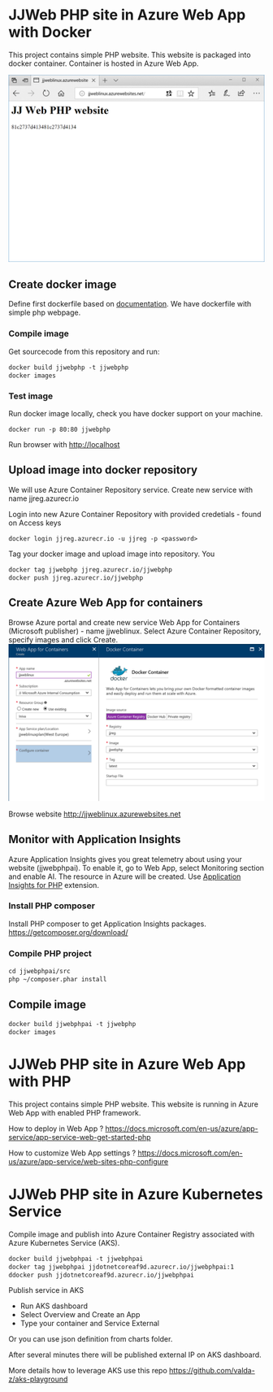 # JJWeb PHP site in Azure Web App with Docker
This project contains simple PHP website. This website is packaged into docker container.
Container is hosted in Azure Web App.

![Image](media/screen.png)

## Create docker image
Define first dockerfile based on <a href="https://hub.docker.com/_/php/">documentation</a>.
We have dockerfile with simple php webpage.

### Compile image
Get sourcecode from this repository and run:
```
docker build jjwebphp -t jjwebphp
docker images
```
### Test image
Run docker image locally, check you have docker support on your machine.
```
docker run -p 80:80 jjwebphp
```
Run browser with <a href="http://localhost">http://localhost</a>

## Upload image into docker repository
We will use Azure Container Repository service.
Create new service with name jjreg.azurecr.io

Login into new Azure Container Repository with provided credetials - found on Access keys
```
docker login jjreg.azurecr.io -u jjreg -p <password>
```
Tag your docker image and upload image into repository. You 
```
docker tag jjwebphp jjreg.azurecr.io/jjwebphp
docker push jjreg.azurecr.io/jjwebphp
```

## Create Azure Web App for containers
Browse Azure portal and create new service Web App for Containers (Microsoft publisher) - name jjweblinux.
Select Azure Container Repository, specify images and click Create.
![Image](media/webapp.png)

Browse website <a href="http://jjweblinux.azurewebsites.net">http://jjweblinux.azurewebsites.net</a>

## Monitor with Application Insights
Azure Application Insights gives you great telemetry about using your website (jjwebphpai).
To enable it, go to Web App, select Monitoring section and enable AI. The resource in Azure will be created. 
Use <a href="https://github.com/Microsoft/ApplicationInsights-php">Application Insights for PHP</a> extension.

### Install PHP composer
Install PHP composer to get Application Insights packages.
https://getcomposer.org/download/

### Compile PHP project
```
cd jjwebphpai/src
php ~/composer.phar install
```

## Compile image
```
docker build jjwebphpai -t jjwebphp
docker images
```

# JJWeb PHP site in Azure Web App with PHP
This project contains simple PHP website. This website is running in Azure Web App with enabled PHP framework.

How to deploy in Web App ?
https://docs.microsoft.com/en-us/azure/app-service/app-service-web-get-started-php

How to customize Web App settings ?
https://docs.microsoft.com/en-us/azure/app-service/web-sites-php-configure


# JJWeb PHP site in Azure Kubernetes Service
Compile image and publish into Azure Container Registry associated with Azure Kubernetes Service (AKS).

```
docker build jjwebphpai -t jjwebphpai
docker tag jjwebphpai jjdotnetcoreaf9d.azurecr.io/jjwebphpai:1
ddocker push jjdotnetcoreaf9d.azurecr.io/jjwebphpai
```

Publish service in AKS
- Run AKS dashboard
- Select Overview and Create an App
- Type your container and Service External

Or you can use json definition from charts folder.

After several minutes there will be published external IP on AKS dashboard.

More details how to leverage AKS use this repo https://github.com/valda-z/aks-playground

